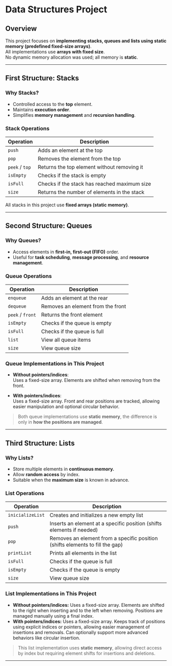# Data Structures Project

## Overview

This project focuses on **implementing stacks, queues and lists using static memory (predefined fixed-size arrays)**.  
All implementations use **arrays with fixed size**.  
No dynamic memory allocation was used; all memory is **static**.

---

## First Structure: **Stacks**

### Why Stacks?
- Controlled access to the **top** element.  
- Maintains **execution order**.  
- Simplifies **memory management** and **recursion handling**.

### Stack Operations

| Operation      | Description                                   |
|----------------|-----------------------------------------------|
| `push`         | Adds an element at the top                     |
| `pop`          | Removes the element from the top              |
| `peek` / `top` | Returns the top element without removing it  |
| `isEmpty`      | Checks if the stack is empty                  |
| `isFull`       | Checks if the stack has reached maximum size |
| `size`         | Returns the number of elements in the stack   |

All stacks in this project use **fixed arrays (static memory)**.

---

## Second Structure: **Queues**

### Why Queues?
- Access elements in **first-in, first-out (FIFO)** order.  
- Useful for **task scheduling**, **message processing**, and **resource management**.

### Queue Operations

| Operation   | Description                         |
|-------------|-------------------------------------|
| `enqueue`   | Adds an element at the rear         |
| `dequeue`   | Removes an element from the front   |
| `peek` / `front` | Returns the front element        |
| `isEmpty`   | Checks if the queue is empty        |
| `isFull`    | Checks if the queue is full         |
| `list`    | View all queue items       |
| `size`    | View queue size      |

### Queue Implementations in This Project

- **Without pointers/indices**:  
  Uses a fixed-size array. Elements are shifted when removing from the front.

- **With pointers/indices**:  
  Uses a fixed-size array. Front and rear positions are tracked, allowing easier manipulation and optional circular behavior.

> Both queue implementations use **static memory**, the difference is only in **how the positions are managed**.

---

## Third Structure: **Lists**

### Why Lists?

- Store multiple elements in **continuous memory.**
- Allow **random access** by index.
- Suitable when the **maximum size** is known in advance.

### List Operations

| Operation   | Description                         |
|-------------|-------------------------------------|
| `inicializeList`   | Creates and initializes a new empty list         |
| `push`   | Inserts an element at a specific position (shifts elements if needed)   |
| `pop` | Removes an element from a specific position (shifts elements to fill the gap)        |
| `printList`   | Prints all elements in the list        |
| `isFull`    | Checks if the queue is full          |
| `isEmpty`    | Checks if the queue is empty       |
| `size`    | View queue size        |
	
### List Implementations in This Project

- **Without pointers/indices:**
  Uses a fixed-size array. Elements are shifted to the right when inserting and to the left when removing.
  Positions are managed manually using a final index.
- **With pointers/indices:**
  Uses a fixed-size array. Keeps track of positions using explicit indices or pointers, allowing easier management of insertions and removals.
  Can optionally support more advanced behaviors like circular insertion.

> This list implementation uses **static memory**, allowing direct access by index but requiring element shifts for insertions and deletions.

---
